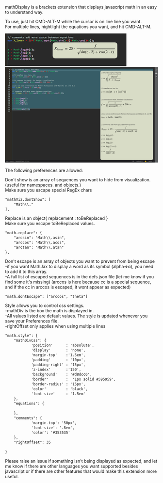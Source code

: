 mathDisplay is a brackets extension that displays javascript math in an easy to understand way.   

To use, just hit CMD-ALT-M while the cursor is on line line you want.     
For multiple lines, hightlight the equations you want, and hit CMD-ALT-M.

<img src="wiki/images/singleLine.png" width="400"/>
<img src="wiki/images/multiLine.png" width="800"/>


The following preferences are allowed:


Don't show is an array of sequences you want to hide from visualization. (useful for namespaces. and objects.)       
Make sure you escape special RegEx chars
 
    "mathViz.dontShow": [
        "Math\\."
    ],


Replace is an object{ replacement : toBeReplaced }       
Make sure you escape toBeReplaced values.

    "math.replace": {
        "arcsin": "Math\\.asin",
        "arccos": "Math\\.acos",
        "arctan": "Math\\.atan"
    },
    

Don't escape is an array of objects you want to prevent from being escape    
-if you want MathJax to display a word as its symbol (alpha=>α), you need to add it to this array.   
-A full list of escaped sequences is in the defs.json file (let me know if you find some it's missing)
(arccos is here because cc is a special sequence, and if the cc in arccos is escaped, it wont appear as expected)

    "math.dontEscape": ["arccos", "theta"]
  

Style allows you to control css settings.    
-mathDiv is the box the math is displayed in.      
-All values listed are default values. The style is updated whenever you save your Preferences file.   
-rightOffset only applies when using multiple lines
    
    "math.style": {
        "mathDivCss": {
                'position'      : 'absolute',
                'display'       : 'none',
                'margin-top'    :'1.5em',
                'padding'       : '10px',
                'padding-right' : '15px',
                'z-index'       :'150',
                'background'    : '#d8dcc6',
                'border'        :  '1px solid #595959',
                'border-radius' : '15px',
                'color'         : 'black',
                'font-size'     : '1.5em'
        },
        "equations": {
           
        },
        "comments": {
                'margin-top': '50px',
                'font-size': '.8em',
                'color': '#353535'
        },
        "rightOffset": 35
        
    }
    
    
    
Please raise an issue if something isn't being displayed as expected, and let me know if there are other languages you want supported besides javascript or if there are other features that would make this extension more useful.
    
